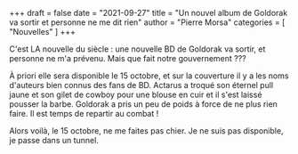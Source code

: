 +++
draft       = false
date        = "2021-09-27"
title       = "Un nouvel album de Goldorak va sortir et personne ne me dit rien"
author      = "Pierre Morsa"
categories  = [ "Nouvelles" ]
+++

C'est LA nouvelle du siècle : une nouvelle BD de Goldorak va sortir, et personne ne m'a prévenu. Mais que fait notre gouvernement ???

À priori elle sera disponible le 15 octobre, et sur la couverture il y a les noms d'auteurs bien connus des fans de BD.   Actarus a troqué son éternel pull jaune et son gilet de cowboy pour une blouse en cuir et il s'est laissé pousser la barbe. Goldorak a pris un peu de poids à force de ne plus rien faire. Il est temps de repartir au combat !

Alors voilà, le 15 octobre, ne me faites pas chier. Je ne suis pas disponible, je passe dans un tunnel.
